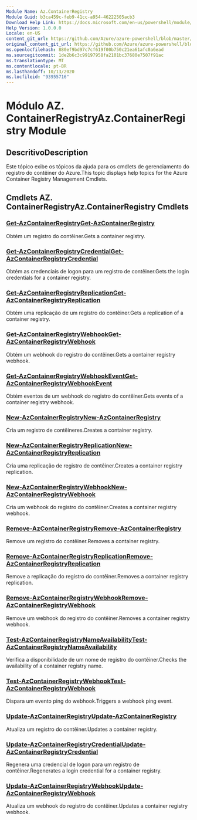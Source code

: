 ```yaml
---
Module Name: Az.ContainerRegistry
Module Guid: b3ca459c-feb9-41cc-a954-46222505acb3
Download Help Link: https://docs.microsoft.com/en-us/powershell/module/az.containerregistry
Help Version: 1.0.0.0
Locale: en-US
content_git_url: https://github.com/Azure/azure-powershell/blob/master/src/ContainerRegistry/ContainerRegistry/help/Az.ContainerRegistry.md
original_content_git_url: https://github.com/Azure/azure-powershell/blob/master/src/ContainerRegistry/ContainerRegistry/help/Az.ContainerRegistry.md
ms.openlocfilehash: 880ef9bd97c7cf619f00b750c21ea61afc0a6ead
ms.sourcegitcommit: 1de2b6c3c99197958fa2101bc37680e7507f91ac
ms.translationtype: MT
ms.contentlocale: pt-BR
ms.lasthandoff: 10/13/2020
ms.locfileid: "93955716"
---
```

# <span data-ttu-id="15b43-101">Módulo AZ. ContainerRegistry</span><span class="sxs-lookup"><span data-stu-id="15b43-101">Az.ContainerRegistry Module</span></span>
## <span data-ttu-id="15b43-102">Descritivo</span><span class="sxs-lookup"><span data-stu-id="15b43-102">Description</span></span>
<span data-ttu-id="15b43-103">Este tópico exibe os tópicos da ajuda para os cmdlets de gerenciamento do registro do contêiner do Azure.</span><span class="sxs-lookup"><span data-stu-id="15b43-103">This topic displays help topics for the Azure Container Registry Management Cmdlets.</span></span>

## <span data-ttu-id="15b43-104">Cmdlets AZ. ContainerRegistry</span><span class="sxs-lookup"><span data-stu-id="15b43-104">Az.ContainerRegistry Cmdlets</span></span>
### [<span data-ttu-id="15b43-105">Get-AzContainerRegistry</span><span class="sxs-lookup"><span data-stu-id="15b43-105">Get-AzContainerRegistry</span></span>](Get-AzContainerRegistry.md)
<span data-ttu-id="15b43-106">Obtém um registro do contêiner.</span><span class="sxs-lookup"><span data-stu-id="15b43-106">Gets a container registry.</span></span>

### [<span data-ttu-id="15b43-107">Get-AzContainerRegistryCredential</span><span class="sxs-lookup"><span data-stu-id="15b43-107">Get-AzContainerRegistryCredential</span></span>](Get-AzContainerRegistryCredential.md)
<span data-ttu-id="15b43-108">Obtém as credenciais de logon para um registro de contêiner.</span><span class="sxs-lookup"><span data-stu-id="15b43-108">Gets the login credentials for a container registry.</span></span>

### [<span data-ttu-id="15b43-109">Get-AzContainerRegistryReplication</span><span class="sxs-lookup"><span data-stu-id="15b43-109">Get-AzContainerRegistryReplication</span></span>](Get-AzContainerRegistryReplication.md)
<span data-ttu-id="15b43-110">Obtém uma replicação de um registro do contêiner.</span><span class="sxs-lookup"><span data-stu-id="15b43-110">Gets a replication of a container registry.</span></span>

### [<span data-ttu-id="15b43-111">Get-AzContainerRegistryWebhook</span><span class="sxs-lookup"><span data-stu-id="15b43-111">Get-AzContainerRegistryWebhook</span></span>](Get-AzContainerRegistryWebhook.md)
<span data-ttu-id="15b43-112">Obtém um webhook do registro do contêiner.</span><span class="sxs-lookup"><span data-stu-id="15b43-112">Gets a container registry webhook.</span></span>

### [<span data-ttu-id="15b43-113">Get-AzContainerRegistryWebhookEvent</span><span class="sxs-lookup"><span data-stu-id="15b43-113">Get-AzContainerRegistryWebhookEvent</span></span>](Get-AzContainerRegistryWebhookEvent.md)
<span data-ttu-id="15b43-114">Obtém eventos de um webhook do registro do contêiner.</span><span class="sxs-lookup"><span data-stu-id="15b43-114">Gets events of a container registry webhook.</span></span>

### [<span data-ttu-id="15b43-115">New-AzContainerRegistry</span><span class="sxs-lookup"><span data-stu-id="15b43-115">New-AzContainerRegistry</span></span>](New-AzContainerRegistry.md)
<span data-ttu-id="15b43-116">Cria um registro de contêineres.</span><span class="sxs-lookup"><span data-stu-id="15b43-116">Creates a container registry.</span></span>

### [<span data-ttu-id="15b43-117">New-AzContainerRegistryReplication</span><span class="sxs-lookup"><span data-stu-id="15b43-117">New-AzContainerRegistryReplication</span></span>](New-AzContainerRegistryReplication.md)
<span data-ttu-id="15b43-118">Cria uma replicação de registro de contêiner.</span><span class="sxs-lookup"><span data-stu-id="15b43-118">Creates a container registry replication.</span></span>

### [<span data-ttu-id="15b43-119">New-AzContainerRegistryWebhook</span><span class="sxs-lookup"><span data-stu-id="15b43-119">New-AzContainerRegistryWebhook</span></span>](New-AzContainerRegistryWebhook.md)
<span data-ttu-id="15b43-120">Cria um webhook do registro do contêiner.</span><span class="sxs-lookup"><span data-stu-id="15b43-120">Creates a container registry webhook.</span></span>

### [<span data-ttu-id="15b43-121">Remove-AzContainerRegistry</span><span class="sxs-lookup"><span data-stu-id="15b43-121">Remove-AzContainerRegistry</span></span>](Remove-AzContainerRegistry.md)
<span data-ttu-id="15b43-122">Remove um registro do contêiner.</span><span class="sxs-lookup"><span data-stu-id="15b43-122">Removes a container registry.</span></span>

### [<span data-ttu-id="15b43-123">Remove-AzContainerRegistryReplication</span><span class="sxs-lookup"><span data-stu-id="15b43-123">Remove-AzContainerRegistryReplication</span></span>](Remove-AzContainerRegistryReplication.md)
<span data-ttu-id="15b43-124">Remove a replicação do registro do contêiner.</span><span class="sxs-lookup"><span data-stu-id="15b43-124">Removes a container registry replication.</span></span>

### [<span data-ttu-id="15b43-125">Remove-AzContainerRegistryWebhook</span><span class="sxs-lookup"><span data-stu-id="15b43-125">Remove-AzContainerRegistryWebhook</span></span>](Remove-AzContainerRegistryWebhook.md)
<span data-ttu-id="15b43-126">Remove um webhook do registro do contêiner.</span><span class="sxs-lookup"><span data-stu-id="15b43-126">Removes a container registry webhook.</span></span>

### [<span data-ttu-id="15b43-127">Test-AzContainerRegistryNameAvailability</span><span class="sxs-lookup"><span data-stu-id="15b43-127">Test-AzContainerRegistryNameAvailability</span></span>](Test-AzContainerRegistryNameAvailability.md)
<span data-ttu-id="15b43-128">Verifica a disponibilidade de um nome de registro do contêiner.</span><span class="sxs-lookup"><span data-stu-id="15b43-128">Checks the availability of a container registry name.</span></span>

### [<span data-ttu-id="15b43-129">Test-AzContainerRegistryWebhook</span><span class="sxs-lookup"><span data-stu-id="15b43-129">Test-AzContainerRegistryWebhook</span></span>](Test-AzContainerRegistryWebhook.md)
<span data-ttu-id="15b43-130">Dispara um evento ping do webhook.</span><span class="sxs-lookup"><span data-stu-id="15b43-130">Triggers a webhook ping event.</span></span>

### [<span data-ttu-id="15b43-131">Update-AzContainerRegistry</span><span class="sxs-lookup"><span data-stu-id="15b43-131">Update-AzContainerRegistry</span></span>](Update-AzContainerRegistry.md)
<span data-ttu-id="15b43-132">Atualiza um registro do contêiner.</span><span class="sxs-lookup"><span data-stu-id="15b43-132">Updates a container registry.</span></span>

### [<span data-ttu-id="15b43-133">Update-AzContainerRegistryCredential</span><span class="sxs-lookup"><span data-stu-id="15b43-133">Update-AzContainerRegistryCredential</span></span>](Update-AzContainerRegistryCredential.md)
<span data-ttu-id="15b43-134">Regenera uma credencial de logon para um registro de contêiner.</span><span class="sxs-lookup"><span data-stu-id="15b43-134">Regenerates a login credential for a container registry.</span></span>

### [<span data-ttu-id="15b43-135">Update-AzContainerRegistryWebhook</span><span class="sxs-lookup"><span data-stu-id="15b43-135">Update-AzContainerRegistryWebhook</span></span>](Update-AzContainerRegistryWebhook.md)
<span data-ttu-id="15b43-136">Atualiza um webhook do registro do contêiner.</span><span class="sxs-lookup"><span data-stu-id="15b43-136">Updates a container registry webhook.</span></span>


